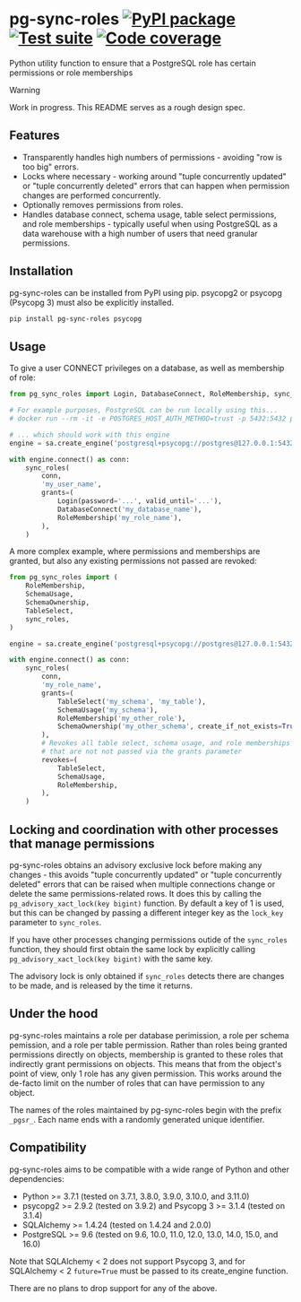 # pg-sync-roles [![PyPI package](https://img.shields.io/pypi/v/pg-sync-roles?label=PyPI%20package)](https://pypi.org/project/pg-sync-roles/) [![Test suite](https://img.shields.io/github/actions/workflow/status/uktrade/pg-sync-roles/test.yaml?label=Test%20suite)](https://github.com/uktrade/pg-sync-roles/actions/workflows/test.yaml) [![Code coverage](https://img.shields.io/codecov/c/github/uktrade/pg-sync-roles?label=Code%20coverage)](https://app.codecov.io/gh/uktrade/pg-sync-roles)

Python utility function to ensure that a PostgreSQL role has certain permissions or role memberships

> [!WARNING]  
> Work in progress. This README serves as a rough design spec.

## Features

- Transparently handles high numbers of permissions - avoiding "row is too big" errors.
- Locks where necessary - working around "tuple concurrently updated" or "tuple concurrently deleted" errors that can happen when permission changes are performed concurrently.
- Optionally removes permissions from roles.
- Handles database connect, schema usage, table select permissions, and role memberships - typically useful when using PostgreSQL as a data warehouse with a high number of users that need granular permissions.


## Installation

pg-sync-roles can be installed from PyPI using pip. psycopg2 or psycopg (Psycopg 3) must also be explicitly installed.

```bash
pip install pg-sync-roles psycopg
```


## Usage

To give a user CONNECT privileges on a database, as well as membership of role:

```python
from pg_sync_roles import Login, DatabaseConnect, RoleMembership, sync_roles

# For example purposes, PostgreSQL can be run locally using this...
# docker run --rm -it -e POSTGRES_HOST_AUTH_METHOD=trust -p 5432:5432 postgres

# ... which should work with this engine
engine = sa.create_engine('postgresql+psycopg://postgres@127.0.0.1:5432/')

with engine.connect() as conn:
    sync_roles(
        conn,
        'my_user_name',
        grants=(
            Login(password='...', valid_until='...'),
            DatabaseConnect('my_database_name'),
            RoleMembership('my_role_name'),
        ),
    )
```

A more complex example, where permissions and memberships are granted, but also any existing permissions not passed are revoked:

```python
from pg_sync_roles import (
    RoleMembership,
    SchemaUsage,
    SchemaOwnership,
    TableSelect,
    sync_roles,
)

engine = sa.create_engine('postgresql+psycopg://postgres@127.0.0.1:5432/')

with engine.connect() as conn:
    sync_roles(
        conn,
        'my_role_name',
        grants=(
            TableSelect('my_schema', 'my_table'),
            SchemaUsage('my_schema'),
            RoleMembership('my_other_role'),
            SchemaOwnership('my_other_schema', create_if_not_exists=True),
        ),
        # Revokes all table select, schema usage, and role memberships
        # that are not not passed via the grants parameter
        revokes=(
            TableSelect,
            SchemaUsage,
            RoleMembership,
        ),
    )
```


## Locking and coordination with other processes that manage permissions

pg-sync-roles obtains an advisory exclusive lock before making any changes - this avoids "tuple concurrently updated" or "tuple concurrently deleted" errors that can be raised when multiple connections change or delete the same permissions-related rows. It does this by calling the `pg_advisory_xact_lock(key bigint)` function. By default a key of 1 is used, but this can be changed by passing a different integer key as the `lock_key` parameter to `sync_roles`.

If you have other processes changing permissions outide of the `sync_roles` function, they should first obtain the same lock by explicitly calling `pg_advisory_xact_lock(key bigint)` with the same key.

The advisory lock is only obtained if `sync_roles` detects there are changes to be made, and is released by the time it returns.


## Under the hood

pg-sync-roles maintains a role per database perimission, a role per schema pemission, and a role per table permission. Rather than roles being granted permissions directly on objects, membership is granted to these roles that indirectly grant permissions on objects. This means that from the object's point of view, only 1 role has any given permission. This works around the de-facto limit on the number of roles that can have permission to any object.

The names of the roles maintained by pg-sync-roles begin with the prefix `_pgsr_`. Each name ends with a randomly generated unique identifier.


## Compatibility

pg-sync-roles aims to be compatible with a wide range of Python and other dependencies:

- Python >= 3.7.1 (tested on 3.7.1, 3.8.0, 3.9.0, 3.10.0, and 3.11.0)
- psycopg2 >= 2.9.2 (tested on 3.9.2) and Psycopg 3 >= 3.1.4 (tested on 3.1.4)
- SQLAlchemy >= 1.4.24 (tested on 1.4.24 and 2.0.0)
- PostgreSQL >= 9.6 (tested on 9.6, 10.0, 11.0, 12.0, 13.0, 14.0, 15.0, and 16.0)

Note that SQLAlchemy < 2 does not support Psycopg 3, and for SQLAlchemy < 2 `future=True` must be passed to its create_engine function.

There are no plans to drop support for any of the above.
